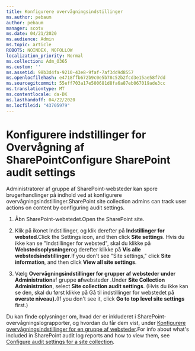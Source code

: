 ```yaml
---
title: Konfigurere overvågningsindstillinger
ms.author: pebaum
author: pebaum
manager: scotv
ms.date: 04/21/2020
ms.audience: Admin
ms.topic: article
ROBOTS: NOINDEX, NOFOLLOW
localization_priority: Normal
ms.collection: Adm_O365
ms.custom: ''
ms.assetid: 98b3d4fa-9210-43e8-9faf-7af3dd9d8557
ms.openlocfilehash: e4718ffb672b9c0e5b78c52b2fcd3e15ae58f7dd
ms.sourcegitcommit: 55eff703a17e500681d8fa6a87eb067019ade3cc
ms.translationtype: MT
ms.contentlocale: da-DK
ms.lasthandoff: 04/22/2020
ms.locfileid: "43705979"
---
```

# <a name="configure-sharepoint-audit-settings"></a><span data-ttu-id="bf940-102">Konfigurere indstillinger for Overvågning af SharePoint</span><span class="sxs-lookup"><span data-stu-id="bf940-102">Configure SharePoint audit settings</span></span>

<span data-ttu-id="bf940-103">Administratorer af gruppe af SharePoint-websteder kan spore brugerhandlinger på indhold ved at konfigurere overvågningsindstillinger.</span><span class="sxs-lookup"><span data-stu-id="bf940-103">SharePoint site collection admins can track user actions on content by configuring audit settings.</span></span>
  
1. <span data-ttu-id="bf940-104">Åbn SharePoint-webstedet.</span><span class="sxs-lookup"><span data-stu-id="bf940-104">Open the SharePoint site.</span></span>
    
2. <span data-ttu-id="bf940-105">Klik på ikonet Indstillinger, og klik derefter på **Indstillinger for websted**.</span><span class="sxs-lookup"><span data-stu-id="bf940-105">Click the Settings icon, and then click **Site settings**.</span></span> <span data-ttu-id="bf940-106">Hvis du ikke kan se "Indstillinger for websted", skal du klikke på **Webstedsoplysninger**og derefter klikke på **Vis alle webstedsindstillinger**.</span><span class="sxs-lookup"><span data-stu-id="bf940-106">If you don't see "Site settings," click **Site information**, and then click **View all site settings**.</span></span>
    
3. <span data-ttu-id="bf940-107">Vælg **Overvågningsindstillinger for grupper af websteder under Administration**af gruppe **af**websteder .</span><span class="sxs-lookup"><span data-stu-id="bf940-107">Under **Site Collection Administration**, select **Site collection audit settings**.</span></span> <span data-ttu-id="bf940-108">(Hvis du ikke kan se den, skal du først klikke på Gå til indstillinger for webstedet på **øverste niveau).**</span><span class="sxs-lookup"><span data-stu-id="bf940-108">(If you don't see it, click **Go to top level site settings** first.)</span></span> 
    
<span data-ttu-id="bf940-109">Du kan finde oplysninger om, hvad der er inkluderet i SharePoint-overvågningslograpporter, og hvordan du får dem vist, under [Konfigurere overvågningsindstillinger for en gruppe af websteder](https://go.microsoft.com/fwlink/?linkid=404050).</span><span class="sxs-lookup"><span data-stu-id="bf940-109">For info about what's included in SharePoint audit log reports and how to view them, see [Configure audit settings for a site collection](https://go.microsoft.com/fwlink/?linkid=404050).</span></span>
  

